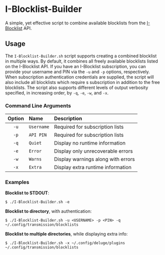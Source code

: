 I-Blocklist-Builder
===

A simple, yet effective script to combine available blocklists from the [I-Blocklist][0] API.


## Usage

The `I-Blocklist-Builder.sh` script supports creating a combined blocklist in multiple ways.
By default, it combines all freely available blocklists listed on the I-Blocklist API.
If you have an I-Blocklist subscription, you can provide your username and PIN via the `-u` and `-p` options, respectively.
When subscription authentication credentials are supplied, the script will also include all blocklists which require s subscription in addition to the free blocklists.
The script also supports different levels of output verbosity specified, in increasing order, by `-q`, `-e`, `-w`, and `-x`.


### Command Line Arguments

| Option |    Name    | Description |
|:------:|:-----------|:------------|
|  `-u`  | `Username` | Required for subscription lists |
|  `-p`  | `API PIN`  | Required for subscription lists |
|  `-q`  | `Quiet`    | Display no runtime information |
|  `-e`  | `Error`    | Display only unrecoverable errors |
|  `-w`  | `Warns`    | Display warnings along with errors |
|  `-x`  | `Extra`    | Display extra runtime information |


### Examples

**Blocklist to STDOUT**:
```
$ ./I-Blocklist-Builder.sh -e
```

**Blocklist to directory**, with authentication:
```
$ ./I-Blocklist-Builder.sh -u <USERNAME> -p <PIN> -q ~/.config/transmission/blocklists 
```

**Blocklist to multiple directories**, while displaying extra info:
```
$ ./I-Blocklist-Builder.sh -x ~/.config/deluge/plugins ~/.config/transmission/blocklists 
```

[0]: https://www.iblocklist.com/
